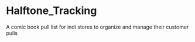 # Halftone_Tracking
A comic book pull list for indi stores to organize and manage their customer pulls

